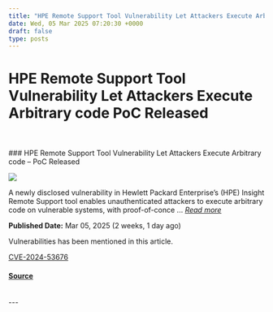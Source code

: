 ```yaml
---
title: "HPE Remote Support Tool Vulnerability Let Attackers Execute Arbitrary code PoC Released"
date: Wed, 05 Mar 2025 07:20:30 +0000
draft: false
type: posts
---
```

# HPE Remote Support Tool Vulnerability Let Attackers Execute Arbitrary code PoC Released

<br/>

<br/>
### HPE Remote Support Tool Vulnerability Let Attackers Execute Arbitrary code – PoC Released

![](https://upload.cvefeed.io/news/33509/thumbnail.jpg)

A newly disclosed vulnerability in Hewlett Packard Enterprise’s (HPE) Insight Remote Support tool enables unauthenticated attackers to execute arbitrary code on vulnerable systems, with proof-of-conce ... [_Read more_](https://cybersecuritynews.com/hpe-remote-support-tool-vulnerability/)

**Published Date:** Mar 05, 2025 (2 weeks, 1 day ago)

Vulnerabilities has been mentioned in this article.

[CVE-2024-53676](https://cvefeed.io/vuln/detail/CVE-2024-53676)

#### [Source](https://cybersecuritynews.com/hpe-remote-support-tool-vulnerability/)

<br/>
---
